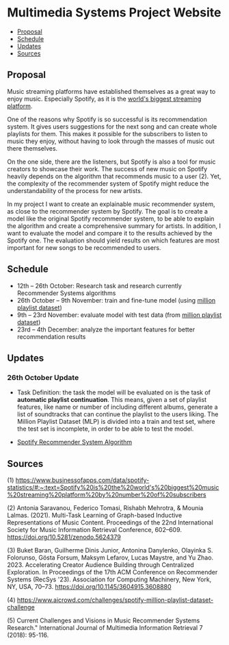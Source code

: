 # Multimedia Systems Project Website

- [Proposal](https://github.com/marja-w/mms-project-23/blob/main/README.md#proposal)
- [Schedule](https://github.com/marja-w/mms-project-23/blob/main/README.md#schedule)
- [Updates](https://github.com/marja-w/mms-project-23/blob/main/README.md#updates)
- [Sources](https://github.com/marja-w/mms-project-23/blob/main/README.md#sources)


## Proposal

Music streaming platforms have established themselves as a great way to enjoy music. Especially Spotify, as it is the [world's biggest streaming platform](https://www.businessofapps.com/data/spotify-statistics/#:~:text=Spotify%20is%20the%20world's%20biggest%20music%20streaming%20platform%20by%20number%20of%20subscribers ).


One of the reasons why Spotify is so successful is its recommendation system. It gives users suggestions for the next song and can create whole playlists for them. This makes it possible for the subscribers to listen to music they enjoy, without having to look through the masses of music out there themselves.


On the one side, there are the listeners, but Spotify is also a tool for music creators to showcase their work. The success of new music on Spotify heavily depends on the algorithm that recommends music to a user (2). Yet, the complexity of the recommender system of Spotify might reduce the understandability of the process for new artists.


In my project I want to create an explainable music recommender system, as close to the recommender system by Spotify. The goal is to create a model like the original Spotify recommender system, to be able to explain the algorithm and create a comprehensive summary for artists. In addition, I want to evaluate the model and compare it to the results achieved by the Spotify one. The evaluation should yield results on which features are most important for new songs to be recommended to users.

## Schedule
- 12th – 26th October: Research task and research currently Recommender Systems algorithms
- 26th October – 9th November: train and fine-tune model (using [million playlist dataset](https://www.aicrowd.com/challenges/spotify-million-playlist-dataset-challenge)) 
- 9th – 23rd November: evaluate model with test data (from [million playlist dataset](https://www.aicrowd.com/challenges/spotify-million-playlist-dataset-challenge)) 
- 23rd – 4th December: analyze the important features for better recommendation results 

## Updates

### 26th October Update

- Task Definition: the task the model will be evaluated on is the task of **automatic playlist continuation**. This means, given a set of playlist features, like name or number of including different albums, generate a list of soundtracks that can continue the playlist to the users liking. The Million Playlist Dataset (MLP) is divided into a train and test set, where the test set is incomplete, in order to be able to test the model.

- [Spotify Recommender System Algorithm](spotify-recommender-system)


## Sources

(1) https://www.businessofapps.com/data/spotify-statistics/#:~:text=Spotify%20is%20the%20world's%20biggest%20music%20streaming%20platform%20by%20number%20of%20subscribers 

(2) Antonia Saravanou, Federico Tomasi, Rishabh Mehrotra, & Mounia Lalmas. (2021). Multi-Task Learning of Graph-based Inductive Representations of Music Content. Proceedings of the 22nd International Society for Music Information Retrieval Conference, 602–609. https://doi.org/10.5281/zenodo.5624379 

(3) Buket Baran, Guilherme Dinis Junior, Antonina Danylenko, Olayinka S. Folorunso, Gösta Forsum, Maksym Lefarov, Lucas Maystre, and Yu Zhao. 2023. Accelerating Creator Audience Building through Centralized Exploration. In Proceedings of the 17th ACM Conference on Recommender Systems (RecSys '23). Association for Computing Machinery, New York, NY, USA, 70–73. https://doi.org/10.1145/3604915.3608880 

(4) https://www.aicrowd.com/challenges/spotify-million-playlist-dataset-challenge 

(5) Current Challenges and Visions in Music Recommender Systems Research." International Journal of Multimedia Information Retrieval 7 (2018): 95-116.
